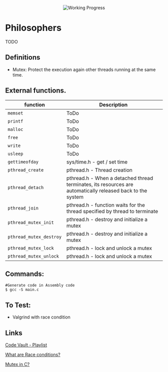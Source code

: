 
<div align="center">

<p align="center">
	<img src="https://i2.wp.com/www.aponia-dental-center.com/fachzahnarztliche-praxis/wp-content/uploads/2014/01/work-in-progress.png?fit=286%2C253" alt="Working Progress">
</p>

</div>

<!-- <p align="center"><img src="https://miro.medium.com/max/450/1*ZE2T9JllKfTOQ90oDwqGmQ.png" alt="Bash 1"> </p> -->
<!-- <p align="center"><img src="https://game.42sp.org.br/static/assets/achievements/minishellm.png" alt="Minishell"> </p> -->


# Philosophers
TODO



## Definitions
* Mutex: Protect the execution again other threads running at the same time.


## External functions.
| function | Description |
|-							|-		 |
|`memset`					| ToDo
|`printf`					| ToDo
|`malloc`					| ToDo
|`free`						| ToDo
|`write`					| ToDo
|`usleep`					| ToDo
|`gettimeofday`				| sys/time.h - get / set time
|`pthread_create`			| pthread.h - Thread creation
|`pthread_detach`			| pthread.h - When a detached thread terminates, its resources are automatically released back to the system
|`pthread_join`				| pthread.h - function waits for the thread specified by thread to terminate
|`pthread_mutex_init`		| pthread.h - destroy and initialize a mutex
|`pthread_mutex_destroy`	| pthread.h - destroy and initialize a mutex
|`pthread_mutex_lock`		| pthread.h - lock and unlock a mutex
|`pthread_mutex_unlock`		| pthread.h - lock and unlock a mutex


## Commands:
```Shell
#Generate code in Assembly code
$ gcc -S main.c
```

## To Test:
* Valgrind with race condition

## Links
[Code Vault - Playlist](https://www.youtube.com/watch?v=d9s_d28yJq0&list=PLfqABt5AS4FmuQf70psXrsMLEDQXNkLq2)

[What are Race conditions?](https://www.youtube.com/watch?v=FY9livorrJI)

[Mutex in C?](https://youtu.be/oq29KUy29iQ)
<!-- * <a href="https://www.makeuseof.com/shell-builtin-commands-in-linux/">How to Identify a Shell Builtin Command</a>
* <a href="https://www.youtube.com/playlist?list=PLucm8g_ezqNrYgjXC8_CgbvHbvI7dDfhs">Course - Shell script (BOSON - pt-br)</a>
* <a href="https://www.youtube.com/playlist?list=PLFAC320731F539902">Unix terminals and shells</a>
* <a href="https://www.guru99.com/compiler-design-lexical-analysis.html">Lexer</a> -->


